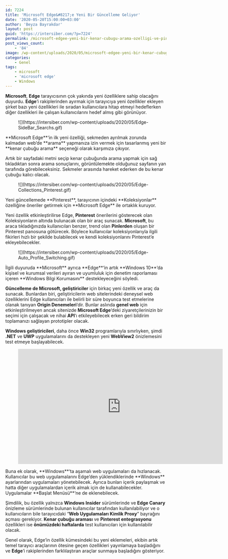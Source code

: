 ```yaml
---
id: 7224
title: 'Microsoft Edge&#8217;e Yeni Bir Güncelleme Geliyor'
date: '2020-05-20T15:00:00+03:00'
author: 'Beyza Bayrakdar'
layout: post
guid: 'https://intersiber.com/?p=7224'
permalink: /microsoft-edgee-yeni-bir-kenar-cubugu-arama-ozelligi-ve-pinterest-entegrasyonu-geliyor/
post_views_count:
    - '84'
image: /wp-content/uploads/2020/05/microsoft-edgee-yeni-bir-kenar-cubugu-arama-ozelligi-ve-pinterest-entegrasyonu-geliyor.jpg
categories:
    - Genel
tags:
    - microsoft
    - 'microsoft edge'
    - Windows
---
```


**Microsoft**, **Edge** tarayıcısının çok yakında yeni özelliklere sahip olacağını duyurdu. **Edge**‘i rakiplerinden ayırmak için tarayıcıya yeni özellikler ekleyen şirket bazı yeni özellikleri ile sıradan kullanıcılara hitap etmeyi hedeflerken diğer özellikleri ile çalışan kullanıcılarını hedef almış gibi görünüyor.

<figure class="wp-block-image size-large">![](https://intersiber.com/wp-content/uploads/2020/05/Edge-SideBar_Searchs.gif)</figure>**Microsoft Edge**‘in ilk yeni özelliği, sekmeden ayrılmak zorunda kalmadan web’de **arama** yapmanıza izin vermek için tasarlanmış yeni bir **kenar çubuğu arama** seçeneği olarak karşımıza çıkıyor.

Artık bir sayfadaki metni seçip kenar çubuğunda arama yapmak için sağ tıkladıktan sonra arama sonuçlarını, görüntülemekte olduğunuz sayfanın yan tarafında görebileceksiniz. Sekmeler arasında hareket ederken de bu kenar çubuğu kalıcı olacak.

<figure class="wp-block-image size-large">![](https://intersiber.com/wp-content/uploads/2020/05/Edge-Collections_Pinterest.gif)</figure>Yeni güncellemede **Pinterest**, tarayıcının içindeki **Koleksiyonlar** özelliğine öneriler getirmek için **Microsoft Edge** ile ortaklık kuruyor.

Yeni özellik etkinleştirilirse Edge, **Pinterest** önerilerini gösterecek olan Koleksiyonların altında bulunacak olan bir araç sunacak. **Microsoft**, bu araca tıkladığınızda kullanıcıları benzer, trend olan **Pinlerden** oluşan bir Pinterest panosuna götürecek. Böylece kullanıcılar koleksiyonlarıyla ilgili fikirleri hızlı bir şekilde bulabilecek ve kendi koleksiyonlarını Pinterest’e ekleyebilecekler.

<figure class="wp-block-image size-large">![](https://intersiber.com/wp-content/uploads/2020/05/Edge-Auto_Profile_Switching.gif)</figure>İlgili duyuruda **Microsoft** ayrıca **Edge**‘in artık **Windows 10**‘da kişisel ve kurumsal verileri ayıran ve uyumluluk için denetim raporlaması içeren **Windows Bilgi Korumasını** destekleyeceğini söyledi.

**Güncelleme de **Microsoft,** geliştiriciler** için birkaç yeni özellik ve araç da sunacak. Bunlardan biri, geliştiricilerin web sitelerindeki deneysel web özelliklerini Edge kullanıcıları ile belirli bir süre boyunca test etmelerine olanak tanıyan **Origin Denemeleri**‘dir. Bunlar aslında **genel web** için etkinleştirilmeyen ancak sitenizde **Microsoft Edge**‘deki ziyaretçilerinizin bir seçimi için çalışacak ve nihai **API**‘ı etkileyebilecek erken geri bildirim toplamanızı sağlayan prototipler olacak.

**Windows geliştiricileri**, daha önce **Win32** programlarıyla sınırlıyken, şimdi **.NET** ve **UWP** uygulamalarını da destekleyen yeni **WebView2** önizlemesini test etmeye başlayabilecek.

<figure class="wp-block-embed-youtube wp-block-embed is-type-video is-provider-youtube wp-embed-aspect-16-9 wp-has-aspect-ratio"><div class="wp-block-embed__wrapper"><span class="embed-youtube" style="text-align:center; display: block;"><iframe allowfullscreen="true" class="youtube-player" height="360" src="https://www.youtube.com/embed/zdf0bWGgjPk?version=3&rel=1&fs=1&autohide=2&showsearch=0&showinfo=1&iv_load_policy=1&wmode=transparent" style="border:0;" width="640"></iframe></span></div></figure>Buna ek olarak, **Windows**‘ta aşamalı web uygulamaları da hızlanacak. Kullanıcılar bu web uygulamalarını Edge’den yüklendiklerinde **Windows** ayarlarından uygulamaları yönetebilecek. Ayrıca bunları içerik paylaşmak ve hatta diğer uygulamalardan içerik almak için de kullanabilecekler. Uygulamalar **Başlat Menüsü**‘ne de eklenebilecek.

Şimdilik, bu özellik yalnızca **Windows Insider** sürümlerinde ve **Edge Canary** önizleme sürümlerinde bulunan kullanıcılar tarafından kullanılabiliyor ve o kullanıcıların bile tarayıcıdaki “**Web Uygulamaları Kimlik Proxy**” bayrağını açması gerekiyor. **Kenar çubuğu araması** ve **Pinterest entegrasyonu** özellikleri ise **önümüzdeki haftalarda** test kullanıcıları için kullanılabilir olacak.

Genel olarak, Edge’in özellik kümesindeki bu yeni eklemeleri, ekibin artık temel tarayıcı araçlarının ötesine geçen özellikleri yayınlamaya başladığını ve **Edge**‘i rakiplerinden farklılaştıran araçlar sunmaya başladığını gösteriyor.
